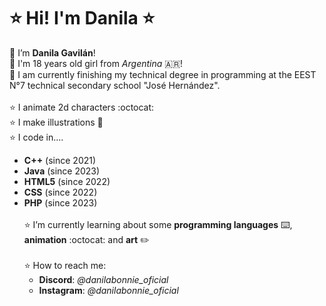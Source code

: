 # :star: Hi! I'm Danila :star:
:sunflower: I’m **Danila Gavilán**!<br>
:sunflower: I'm 18 years old girl from *Argentina* :argentina:!<br>
🌻 I am currently finishing my technical degree in programming at the EEST N°7 technical secondary school "José Hernández".<br>
<br>
:star: I animate 2d characters :octocat:<br>
:star: I make illustrations :stars:
<br>
:star: I code in....
- **C++** (since 2021)
- **Java** (since 2023)
- **HTML5** (since 2022)
- **CSS** (since 2022)
- **PHP** (since 2023)<br><br>
:star: I’m currently learning about some **programming languages** :keyboard:, **animation** :octocat: and **art** :pencil2:<br><br>
:star: How to reach me:<br>
  - **Discord**: *@danilabonnie_oficial*<br>
  - **Instagram**: *@danilabonnie_oficial*<br>
    <!--![drawing](https://f2.toyhou.se/file/f2-toyhou-se/images/70352128_CeewHWBSWQBSh3v.png)
